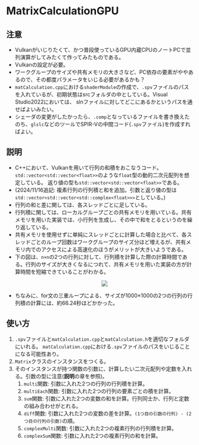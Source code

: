 # MatrixCalculationGPU
## 注意
* Vulkanがいじりたくて、かつ普段使っているGPU内蔵CPUのノートPCで並列演算がしてみたくて作ってみたものである。
* Vulkanの設定が必要。
* ワークグループのサイズや共有メモリの大きさなど、PC依存の要素がややあるので、その都度パラメータをいじる必要があるかも？
* `matCalculation.cpp`における`shaderModule`の作成で、`.spv`ファイルのパスを入れているが、初期状態はsrcフォルダの中としている。Visual Studio2022においては、
slnファイルに対してどこにあるかというパスを通せばよいみたい。
* シェーダの変更がしたかったら、`.comp`となっているファイルを書き換えたのち、`glslc`などのツールでSPIR-Vの中間コード(`.spv`ファイル)を作成すればよい。
## 説明
* C++において、Vulkanを用いて行列の和積をおこなうコード。`std::vector<std::vector<float>>`のような`float`型の動的二次元配列を想定している。
返り値の型も`std::vector<std::vector<float>>`である。
* (2024/11/16追記: 複素行列の行列積と和を追加。引数と返り値の型は`std::vector<std::vector<std::complex<float>>>`としている。)
* 行列の和と差に関しては、各スレッドごとに足している。
* 行列積に関しては、ローカルグループごとの共有メモリを用いている。共有メモリを用いた実装では、小行列を生成し、その中で和をとるというのを繰り返している。
* 共有メモリを使用せずに単純にスレッドごとに計算した場合と比べて、各スレッドごとのループ回数はワークグループのサイズ分ほど増えるが、共有メモリ内でのアクセスによる高速化のほうがメリットが大きいようである。
* 下の図は、`n×n`の2つの行列に対して、行列積を計算した際の計算時間である。行列のサイズが大きくなるにつれて、共有メモリを用いた実装の方が計算時間を短縮できていることがわかる。
   <p align = "center">
   <img src = "https://github.com/user-attachments/assets/197d3fe0-5b9b-49ea-85db-d5aad9a35a2e">
   </p>
* ちなみに、for文の三重ループによる、サイズが1000×1000の2つの行列の行列積の計算には、約66.24秒ほどかかった。
## 使い方
1. `.spv`ファイルと`matCalculation.cpp`と`matCalculation.h`を適切なフォルダにいれる。
`matCalculation.cpp`における`.spv`ファイルのパスをいじることになる可能性あり。
2.   `Matrix`クラスのインスタンスをつくる。
3. そのインスタンスが持つ関数の引数に、計算したい二次元配列や定数を入れる。引数の型に注意(**説明**の章を参照)。
   1.  `multi`関数: 引数に入れた2つの行列の行列積を計算。
   2.  `multiEach`関数: 引数に入れた2つの行列の要素ごとの積を計算。
   3.  `sum`関数: 引数に入れた2つの変数の和を計算。行列同士か、行列と定数の組み合わせがとれる。
   4.  `diff`関数: 引数に入れた2つの変数の差を計算。`(1つ目の引数の行列) - (2つ目の行列の引数)`の順。
   5.  `complexMulti`関数: 引数に入れた2つの複素行列の行列積を計算。
   6.  `complexSum`関数: 引数に入れた2つの複素行列の和を計算。

